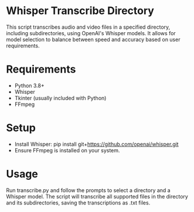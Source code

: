# Whisper Transcribe Directory
This script transcribes audio and video files in a specified directory, including subdirectories, using OpenAI's Whisper models. It allows for model selection to balance between speed and accuracy based on user requirements.


# Requirements
- Python 3.8+
- Whisper
- Tkinter (usually included with Python)
- FFmpeg


# Setup
- Install Whisper: pip install git+https://github.com/openai/whisper.git
- Ensure FFmpeg is installed on your system.

# Usage
Run transcribe.py and follow the prompts to select a directory and a Whisper model. The script will transcribe all supported files in the directory and its subdirectories, saving the transcriptions as .txt files.